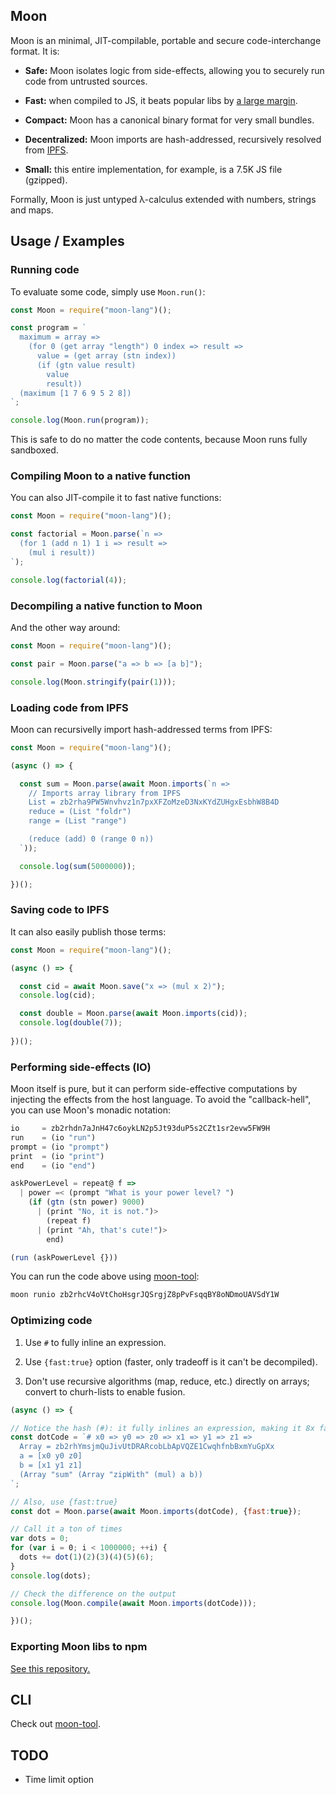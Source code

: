 ## Moon

Moon is an minimal, JIT-compilable, portable and secure code-interchange format. It is:

- **Safe:** Moon isolates logic from side-effects, allowing you to securely run code from untrusted sources.

- **Fast:** when compiled to JS, it beats popular libs by [a large margin](benchmark/functional.js).

- **Compact:** Moon has a canonical binary format for very small bundles.

- **Decentralized:** Moon imports are hash-addressed, recursively resolved from [IPFS](https://ipfs.io/).

- **Small:** this entire implementation, for example, is a 7.5K JS file (gzipped).

Formally, Moon is just untyped λ-calculus extended with numbers, strings and maps.

## Usage / Examples

### Running code

To evaluate some code, simply use `Moon.run()`:

```javascript
const Moon = require("moon-lang")();

const program = `
  maximum = array =>
    (for 0 (get array "length") 0 index => result =>
      value = (get array (stn index))
      (if (gtn value result)
        value
        result))
  (maximum [1 7 6 9 5 2 8])
`;

console.log(Moon.run(program));
```

This is safe to do no matter the code contents, because Moon runs fully sandboxed.

### Compiling Moon to a native function

You can also JIT-compile it to fast native functions:

```javascript
const Moon = require("moon-lang")();

const factorial = Moon.parse(`n =>
  (for 1 (add n 1) 1 i => result =>
    (mul i result))
`);

console.log(factorial(4));
```

### Decompiling a native function to Moon

And the other way around:

```javascript
const Moon = require("moon-lang")();

const pair = Moon.parse("a => b => [a b]");

console.log(Moon.stringify(pair(1)));
```

### Loading code from IPFS

Moon can recursivelly import hash-addressed terms from IPFS:

```javascript
const Moon = require("moon-lang")(); 

(async () => {

  const sum = Moon.parse(await Moon.imports(`n =>
    // Imports array library from IPFS
    List = zb2rha9PW5Wnvhvz1n7pxXFZoMzeD3NxKYdZUHgxEsbhW8B4D
    reduce = (List "foldr")
    range = (List "range")

    (reduce (add) 0 (range 0 n))
  `));

  console.log(sum(5000000));

})();
```

### Saving code to IPFS

It can also easily publish those terms:

```javascript
const Moon = require("moon-lang")();

(async () => {

  const cid = await Moon.save("x => (mul x 2)");
  console.log(cid);

  const double = Moon.parse(await Moon.imports(cid));
  console.log(double(7));
  
})();
```

### Performing side-effects (IO)

Moon itself is pure, but it can perform side-effective computations by injecting the effects from the host language. To avoid the "callback-hell", you can use Moon's monadic notation:

```javascript
io     = zb2rhdn7aJnH47c6oykLN2p5Jt93duP5s2CZt1sr2evw5FW9H
run    = (io "run")
prompt = (io "prompt")
print  = (io "print")
end    = (io "end")

askPowerLevel = repeat@ f =>
  | power =< (prompt "What is your power level? ")
    (if (gtn (stn power) 9000)
      | (print "No, it is not.")>
        (repeat f)
      | (print "Ah, that's cute!")>
        end)

(run (askPowerLevel {}))
```

You can run the code above using [moon-tool](https://github.com/maiavictor/moon-tool):

```bash
moon runio zb2rhcV4oVtChoHsgrJQSrgjZ8pPvFsqqBY8oNDmoUAVSdY1W
```

### Optimizing code

1. Use `#` to fully inline an expression.

2. Use `{fast:true}` option (faster, only tradeoff is it can't be decompiled).

3. Don't use recursive algorithms (map, reduce, etc.) directly on arrays; convert to churh-lists to enable fusion.

```javascript
(async () => {

// Notice the hash (#): it fully inlines an expression, making it 8x faster.
const dotCode = `# x0 => y0 => z0 => x1 => y1 => z1 =>
  Array = zb2rhYmsjmQuJivUtDRARcobLbApVQZE1CwqhfnbBxmYuGpXx
  a = [x0 y0 z0]
  b = [x1 y1 z1]
  (Array "sum" (Array "zipWith" (mul) a b))
`;

// Also, use {fast:true}
const dot = Moon.parse(await Moon.imports(dotCode), {fast:true});

// Call it a ton of times
var dots = 0;
for (var i = 0; i < 1000000; ++i) {
  dots += dot(1)(2)(3)(4)(5)(6);
}
console.log(dots);

// Check the difference on the output
console.log(Moon.compile(await Moon.imports(dotCode)));

})();
```

### Exporting Moon libs to npm

[See this repository.](https://github.com/MaiaVictor/moon-bignum)

## CLI

Check out [moon-tool](https://github.com/maiavictor/moon-tool).

## TODO

- Time limit option
